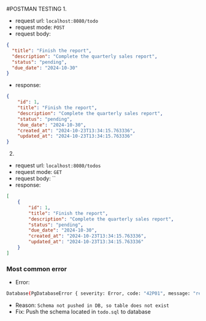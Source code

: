 #POSTMAN TESTING
1.
- request url: `localhost:8080/todo`
- request mode: `POST`
- request body: 
```json
{
  "title": "Finish the report",
  "description": "Complete the quarterly sales report",
  "status": "pending",
  "due_date": "2024-10-30"
}
```
- response:
```json
{
    "id": 1,
    "title": "Finish the report",
    "description": "Complete the quarterly sales report",
    "status": "pending",
    "due_date": "2024-10-30",
    "created_at": "2024-10-23T13:34:15.763336",
    "updated_at": "2024-10-23T13:34:15.763336"
}
```

2.
- request url: `localhost:8080/todos`
- request mode: `GET`
- request body: ``
- response:
```json
[
    {
        "id": 1,
        "title": "Finish the report",
        "description": "Complete the quarterly sales report",
        "status": "pending",
        "due_date": "2024-10-30",
        "created_at": "2024-10-23T13:34:15.763336",
        "updated_at": "2024-10-23T13:34:15.763336"
    }
]
```
### Most common error
- Error:
```bash
Database(PgDatabaseError { severity: Error, code: "42P01", message: "relation \"todo\" does not exist", detail: None, hint: None, position: Some(Original(13)), where: None, schema: None, table: None, column: None, data_type: None, constraint: None, file: Some("parse_relation.c"), line: Some(1449), routine: Some("parserOpenTable") })
```
- Reason: `Schema not pushed in DB, so table does not exist`
- Fix: Push the schema located in `todo.sql` to database